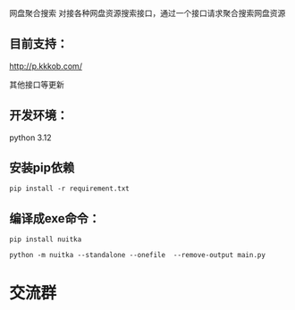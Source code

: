 网盘聚合搜索
对接各种网盘资源搜索接口，通过一个接口请求聚合搜索网盘资源

## 目前支持：
http://p.kkkob.com/

其他接口等更新

##  开发环境：

python 3.12


## 安装pip依赖

`pip install -r requirement.txt`

## 编译成exe命令：

`pip install nuitka`

``
python -m nuitka --standalone --onefile  --remove-output main.py
``
# 交流群




